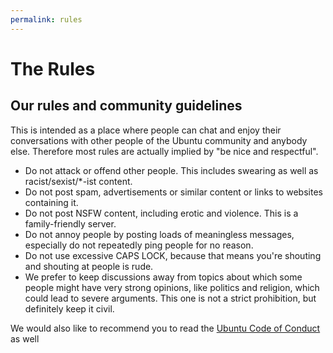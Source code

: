 ```yaml
---
permalink: rules
---
```


# The Rules

## Our rules and community guidelines

This is intended as a place where people can chat and enjoy their conversations with other people of the Ubuntu community and anybody else. Therefore most rules are actually implied by "be nice and respectful".

- Do not attack or offend other people. This includes swearing as well as racist/sexist/*-ist content.
- Do not post spam, advertisements or similar content or links to websites containing it.
- Do not post NSFW content, including erotic and violence. This is a family-friendly server.
- Do not annoy people by posting loads of meaningless messages, especially do not repeatedly ping people for no reason.
- Do not use excessive CAPS LOCK, because that means you're shouting and shouting at people is rude.
- We prefer to keep discussions away from topics about which some people might have very strong opinions, like politics and religion, which could lead to severe arguments. This one is not a strict prohibition, but definitely keep it civil.


We would also like to recommend you to read the [Ubuntu Code of Conduct](https://www.ubuntu.com/about/about-ubuntu/conduct) as well

